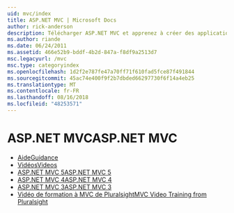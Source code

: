 ```yaml
---
uid: mvc/index
title: ASP.NET MVC | Microsoft Docs
author: rick-anderson
description: Télécharger ASP.NET MVC et apprenez à créer des applications web à l’aide du modèle de contrôleur de vue de modèle.
ms.author: riande
ms.date: 06/24/2011
ms.assetid: 466e52b9-bddf-4b2d-847a-f8df9a2513d7
msc.legacyurl: /mvc
msc.type: categoryindex
ms.openlocfilehash: 1d2f2e787fe47a70ff71f610fad5fce87f491844
ms.sourcegitcommit: 45ac74e400f9f2b7dbded66297730f6f14a4eb25
ms.translationtype: MT
ms.contentlocale: fr-FR
ms.lasthandoff: 08/16/2018
ms.locfileid: "48253571"
---
```

<a name="aspnet-mvc"></a><span data-ttu-id="f5396-103">ASP.NET MVC</span><span class="sxs-lookup"><span data-stu-id="f5396-103">ASP.NET MVC</span></span>
====================
- [<span data-ttu-id="f5396-104">Aide</span><span class="sxs-lookup"><span data-stu-id="f5396-104">Guidance</span></span>](overview/index.md)
- [<span data-ttu-id="f5396-105">Vidéos</span><span class="sxs-lookup"><span data-stu-id="f5396-105">Videos</span></span>](videos/index.md)
- [<span data-ttu-id="f5396-106">ASP.NET MVC 5</span><span class="sxs-lookup"><span data-stu-id="f5396-106">ASP.NET MVC 5</span></span>](mvc5.md)
- [<span data-ttu-id="f5396-107">ASP.NET MVC 4</span><span class="sxs-lookup"><span data-stu-id="f5396-107">ASP.NET MVC 4</span></span>](mvc4.md)
- [<span data-ttu-id="f5396-108">ASP.NET MVC 3</span><span class="sxs-lookup"><span data-stu-id="f5396-108">ASP.NET MVC 3</span></span>](mvc3.md)
- [<span data-ttu-id="f5396-109">Vidéo de formation à MVC de Pluralsight</span><span class="sxs-lookup"><span data-stu-id="f5396-109">MVC Video Training from Pluralsight</span></span>](pluralsight.md)
